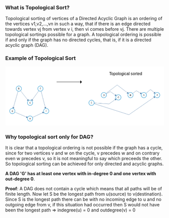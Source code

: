 ### What is Topological Sort?

Topological sorting of vertices of a Directed Acyclic Graph is an ordering of the vertices v1,v2,...,vn in such a way, that if there is an edge directed towards vertex vj from vertex v i, then vi comes before vj. There are multiple topological sortings possible for a graph. A topological ordering is possible if and only if the graph has no directed cycles, that is, if it is a directed acyclic graph (DAG).

### Example of Topological Sort
<img src="images/topo0.png"/>

### Why topological sort only for DAG?

It is clear that a topological ordering is not possible if the graph has a cycle, since for two vertices v and w on the cycle, v precedes w and on contrary even w precedes v, so it is not meaningful to say which preceeds the other. So topological sorting can be achieved for only directed and acyclic graphs.

**A DAG 'G' has at least one vertex with in-degree 0 and one vertex with out-degree 0**.

**Proof**: A DAG does not contain a cycle which means that all paths will be of finite length. Now let S be the longest path from u(source) to v(destination). Since S is the longest path there can be with no incoming edge to u and no outgoing edge from v, if this situation had occurred then S would not have been the longest path => indegree(u) = 0 and outdegree(v) = 0

